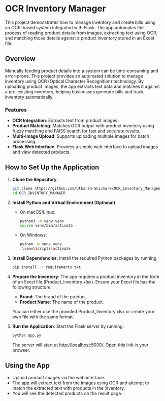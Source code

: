 # OCR Inventory Manager

This project demonstrates how to manage inventory and create bills using an OCR-based system integrated with Flask. The app automates the process of reading product details from images, extracting text using OCR, and matching those details against a product inventory stored in an Excel file.

## Overview
Manually feeding product details into a system can be time-consuming and error-prone. This project provides an automated solution to manage inventory using OCR (Optical Character Recognition) technology. By uploading product images, the app extracts text data and matches it against a pre-existing inventory, helping businesses generate bills and track inventory automatically.

### Features
- **OCR Integration**: Extracts text from product images.
- **Product Matching**: Matches OCR output with product inventory using fuzzy matching and FAISS search for fast and accurate results.
- **Multi-Image Upload**: Supports uploading multiple images for batch processing.
- **Flask Web Interface**: Provides a simple web interface to upload images and view detected products.

## How to Set Up the Application

1. **Clone the Repository**:
   ```bash
   git clone https://github.com/Utkarsh-Shivhare/OCR_Inventory_Management.git
   cd OCR_INVENTORY_MANAGER
   ```

2. **Install Python and Virtual Environment (Optional)**:
   - On macOS/Linux:
     ```bash
     python3 -m venv venv
     source venv/bin/activate
     ```
   - On Windows:
     ```bash
     python -m venv venv
     .\venv\Scripts\activate
     ```

3. **Install Dependencies**: Install the required Python packages by running:
   ```bash
   pip install -r requirements.txt
   ```

4. **Prepare the Inventory**: The app requires a product inventory in the form of an Excel file (Product_Inventory.xlsx). Ensure your Excel file has the following structure:
   - **Brand**: The brand of the product.
   - **Product Name**: The name of the product.

   You can either use the provided Product_Inventory.xlsx or create your own file with the same format.

5. **Run the Application**: Start the Flask server by running:
   ```bash
   python app.py
   ```
   The server will start at [http://localhost:5000/](http://localhost:5000/). Open this link in your browser.

## Using the App
- Upload product images via the web interface.
- The app will extract text from the images using OCR and attempt to match the extracted text with products in the inventory.
- You will see the detected products on the result page.